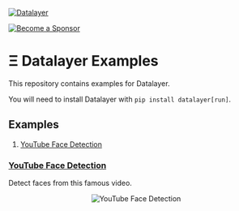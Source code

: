 [![Datalayer](https://assets.datalayer.tech/datalayer-25.svg)](https://datalayer.io)

[![Become a Sponsor](https://img.shields.io/static/v1?label=Become%20a%20Sponsor&message=%E2%9D%A4&logo=GitHub&style=flat&color=1ABC9C)](https://github.com/sponsors/datalayer)

# Ξ Datalayer Examples

This repository contains examples for Datalayer.

You will need to install Datalayer with `pip install datalayer[run]`.

## Examples

1. [YouTube Face Detection](#youtube-face-detection)

### [YouTube Face Detection](youtube-face-detection)

Detect faces from this famous video.

<div align="center" style="text-align: center">
  <img alt="YouTube Face Detection" src="https://datalayer-examples.s3.amazonaws.com/images/youtube-face-detection.png" />
</div>
